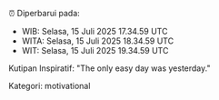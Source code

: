 ⏰ Diperbarui pada:
- WIB: Selasa, 15 Juli 2025 17.34.59 UTC
- WITA: Selasa, 15 Juli 2025 18.34.59 UTC
- WIT: Selasa, 15 Juli 2025 19.34.59 UTC

Kutipan Inspiratif:
"The only easy day was yesterday."


Kategori: motivational

